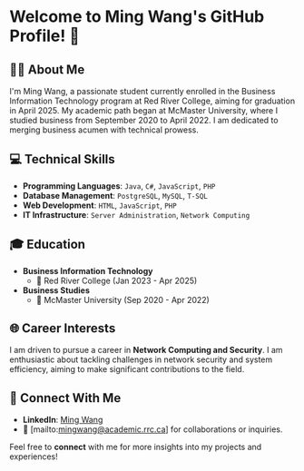 # Welcome to Ming Wang's GitHub Profile! 🌟

## 🙋‍♂️ About Me
I'm Ming Wang, a passionate student currently enrolled in the Business Information Technology program at Red River College, aiming for graduation in April 2025. My academic path began at McMaster University, where I studied business from September 2020 to April 2022. I am dedicated to merging business acumen with technical prowess.

## 💻 Technical Skills
- **Programming Languages**: `Java`, `C#`, `JavaScript`, `PHP`
- **Database Management**: `PostgreSQL`, `MySQL`, `T-SQL`
- **Web Development**: `HTML`, `JavaScript`, `PHP`
- **IT Infrastructure**: `Server Administration`, `Network Computing`

## 🎓 Education
- **Business Information Technology**
  - 🏫 Red River College (Jan 2023 - Apr 2025)
- **Business Studies**
  - 🏫 McMaster University (Sep 2020 - Apr 2022)

## 🌐 Career Interests
I am driven to pursue a career in **Network Computing and Security**. I am enthusiastic about tackling challenges in network security and system efficiency, aiming to make significant contributions to the field.

## 🔗 Connect With Me
- **LinkedIn**: [Ming Wang](https://www.linkedin.com/in/wangm236)
- 📧 [mailto:mingwang@academic.rrc.ca] for collaborations or inquiries.

Feel free to **connect** with me for more insights into my projects and experiences!



